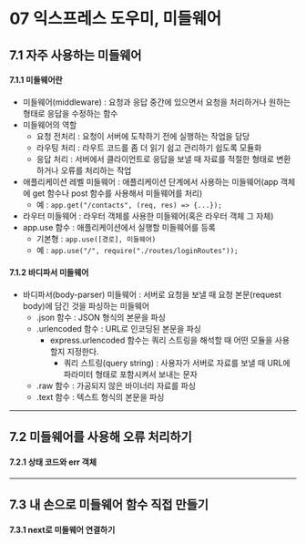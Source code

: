 # 07 익스프레스 도우미, 미들웨어

## 7.1 자주 사용하는 미들웨어

#### 7.1.1 미들웨어란

- 미들웨어(middleware) : 요청과 응답 중간에 있으면서 요청을 처리하거나 원하는 형태로 응답을 수정하는 함수
- 미들웨어의 역할
  - 요청 전처리 : 요청이 서버에 도착하기 전에 실행하는 작업을 담당
  - 라우팅 처리 : 라우트 코드를 좀 더 읽기 쉽고 관리하기 쉽도록 모듈화
  - 응답 처리 : 서버에서 클라이언트로 응답을 보낼 때 자료를 적절한 형태로 변환하거나 오류를 처리하는 작업
- 애플리케이션 레벨 미들웨어 : 애플리케이션 단계에서 사용하는 미들웨어(app 객체에 get 함수나 post 함수를 사용해서 미들웨어를 처리)
  - 예 : ```app.get("/contacts", (req, res) => {...});```
- 라우터 미들웨어 : 라우터 객체를 사용한 미들웨어(혹은 라우터 객체 그 자체)
- app.use 함수 : 애플리케이션에서 실행할 미들웨어를 등록
  - 기본형 : ```app.use([경로], 미들웨어)```
  - 예 : ```app.use("/", require("./routes/loginRoutes"));```

#### 7.1.2 바디파서 미들웨어

- 바디파서(body-parser) 미들웨어 : 서버로 요청을 보낼 때 요청 본문(request body)에 담긴 것을 파싱하는 미들웨어
  - .json 함수 : JSON 형식의 본문을 파싱
  - .urlencoded 함수 : URL로 인코딩된 본문을 파싱
    - express.urlencoded 함수는 쿼리 스트링을 해석할 때 어떤 모듈을 사용할지 지정한다.
      - 쿼리 스트링(query string) : 사용자가 서버로 자료를 보낼 때 URL에 파라미터 형태로 포함시켜서 보내는 문자
  - .raw 함수 : 가공되지 않은 바이너리 자료를 파싱
  - .text 함수 : 텍스트 형식의 본문을 파싱

<hr>

## 7.2 미들웨어를 사용해 오류 처리하기

#### 7.2.1 상태 코드와 err 객체

<hr>

## 7.3 내 손으로 미들웨어 함수 직접 만들기

#### 7.3.1 next로 미들웨어 연결하기





